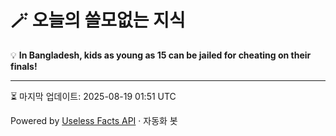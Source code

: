 # 🪄 오늘의 쓸모없는 지식

💡 **In Bangladesh, kids as young as 15 can be jailed for cheating on their finals!**

---
⏳ 마지막 업데이트: 2025-08-19 01:51 UTC

Powered by [Useless Facts API](https://uselessfacts.jsph.pl/) · 자동화 봇